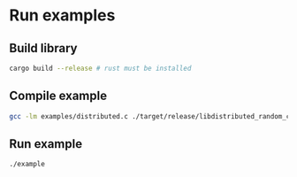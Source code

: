 # Run examples
## Build library
```sh
cargo build --release # rust must be installed
```
## Compile example
```sh
gcc -lm examples/distributed.c ./target/release/libdistributed_random_cxx.a -o example
```
## Run example
```sh
./example
```
